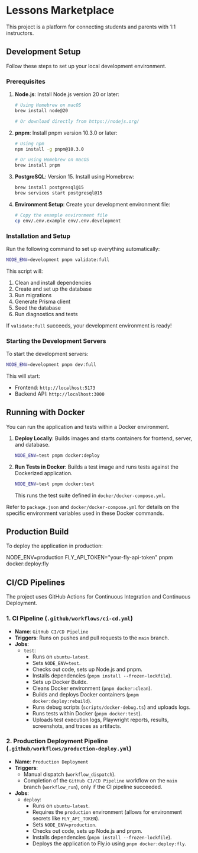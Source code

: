 # Lessons Marketplace

This project is a platform for connecting students and parents with 1:1 instructors.

## Development Setup

Follow these steps to set up your local development environment.

### Prerequisites

1. **Node.js**: Install Node.js version 20 or later:
   ```bash
   # Using Homebrew on macOS
   brew install node@20
   
   # Or download directly from https://nodejs.org/
   ```

2. **pnpm**: Install pnpm version 10.3.0 or later:
   ```bash
   # Using npm
   npm install -g pnpm@10.3.0
   
   # Or using Homebrew on macOS
   brew install pnpm
   ```

3. **PostgreSQL**: Version 15. Install using Homebrew:
   ```bash
   brew install postgresql@15
   brew services start postgresql@15
   ```

4. **Environment Setup**: Create your development environment file:
   ```bash
   # Copy the example environment file
   cp env/.env.example env/.env.development
   ```

### Installation and Setup

Run the following command to set up everything automatically:

```bash
NODE_ENV=development pnpm validate:full
```

This script will:
1. Clean and install dependencies
2. Create and set up the database
3. Run migrations
4. Generate Prisma client
5. Seed the database
6. Run diagnostics and tests

If `validate:full` succeeds, your development environment is ready!

### Starting the Development Servers

To start the development servers:

```bash
NODE_ENV=development pnpm dev:full
```

This will start:
- Frontend: `http://localhost:5173`
- Backend API: `http://localhost:3000`

## Running with Docker

You can run the application and tests within a Docker environment.

1. **Deploy Locally**: Builds images and starts containers for frontend, server, and database.
   ```bash
   NODE_ENV=test pnpm docker:deploy
   ```

2. **Run Tests in Docker**: Builds a test image and runs tests against the Dockerized application.
   ```bash
   NODE_ENV=test pnpm docker:test
   ```
   This runs the test suite defined in `docker/docker-compose.yml`.

Refer to `package.json` and `docker/docker-compose.yml` for details on the specific environment variables used in these Docker commands.

## Production Build

To deploy the application in production:

NODE_ENV=production FLY_API_TOKEN="your-fly-api-token" pnpm docker:deploy:fly

## CI/CD Pipelines

The project uses GitHub Actions for Continuous Integration and Continuous Deployment.

### 1. CI Pipeline (`.github/workflows/ci-cd.yml`)

-   **Name**: `GitHub CI/CD Pipeline`
-   **Triggers**: Runs on pushes and pull requests to the `main` branch.
-   **Jobs**:
    -   `test`:
        -   Runs on `ubuntu-latest`.
        -   Sets `NODE_ENV=test`.
        -   Checks out code, sets up Node.js and pnpm.
        -   Installs dependencies (`pnpm install --frozen-lockfile`).
        -   Sets up Docker Buildx.
        -   Cleans Docker environment (`pnpm docker:clean`).
        -   Builds and deploys Docker containers (`pnpm docker:deploy:rebuild`).
        -   Runs debug scripts (`scripts/docker-debug.ts`) and uploads logs.
        -   Runs tests within Docker (`pnpm docker:test`).
        -   Uploads test execution logs, Playwright reports, results, screenshots, and traces as artifacts.

### 2. Production Deployment Pipeline (`.github/workflows/production-deploy.yml`)

-   **Name**: `Production Deployment`
-   **Triggers**:
    -   Manual dispatch (`workflow_dispatch`).
    -   Completion of the `GitHub CI/CD Pipeline` workflow on the `main` branch (`workflow_run`), only if the CI pipeline succeeded.
-   **Jobs**:
    -   `deploy`:
        -   Runs on `ubuntu-latest`.
        -   Requires the `production` environment (allows for environment secrets like `FLY_API_TOKEN`).
        -   Sets `NODE_ENV=production`.
        -   Checks out code, sets up Node.js and pnpm.
        -   Installs dependencies (`pnpm install --frozen-lockfile`).
        -   Deploys the application to Fly.io using `pnpm docker:deploy:fly`.
